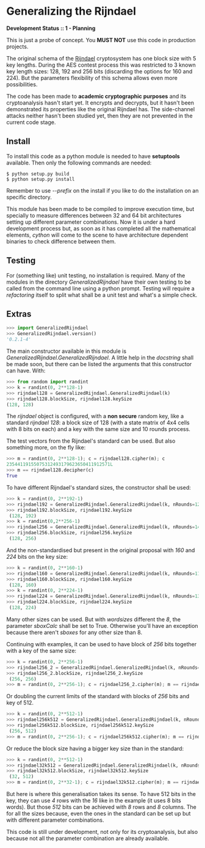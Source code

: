 Generalizing the Rijndael
=========================

**Development Status :: 1 - Planning**

This is just a probe of concept. You **MUST NOT** use this code in production projects.

The original schema of the [Rijndael](http://en.wikipedia.org/wiki/Advanced_Encryption_Standard) cryptosystem has one block size with 5 key lengths. During the AES contest process this was restricted to 3 known key length sizes: 128, 192 and 256 bits (discarding the options for 160 and 224). But the parameters flexibility of this schema allows even more possibilities.

The code has been made to **academic cryptographic purposes** and its cryptoanalysis hasn't start yet. It encrypts and decrypts, but it hasn't been demonstrated its properties like the original Rijndael has. The side-channel attacks neither hasn't been studied yet, then they are not prevented in the current code stage.

Install
-------

To install this code as a python module is needed to have **setuptools** available. Then only the following commands are needed:

```
$ python setup.py build
$ python setup.py install
```

Remember to use *--prefix* on the install if you like to do the installation on an specific directory.

This module has been made to be compiled to improve execution time, but specially to measure differences between 32 and 64 bit architectures setting up different parameter combinations. Now it is under a hard development process but, as soon as it has completed all the mathematical elements, *cython* will come to the scene to have architecture dependent binaries to check difference between them.

Testing
-------

For (something like) unit testing, no installation is required. Many of the modules in the directory *GeneralizedRijndael* have their own testing to be called from the command line using a python prompt. Testing will require a *refactoring* itself to split what shall be a unit test and what's a simple 
check.

Extras
------

```python
>>> import GeneralizedRijndael
>>> GeneralizedRijndael.version()
'0.2.1-4'
```

The main constructor available in this module is *GeneralizedRijndael.GeneralizedRijndael*. A little help in the *docstring* shall be made soon, but there can be listed the arguments that this constructor can have. With:

```python
>>> from random import randint
>>> k = randint(0, 2**128-1)
>>> rijndael128 = GeneralizedRijndael.GeneralizedRijndael(k)
>>> rijndael128.blockSize, rijndael128.keySize
(128, 128)
```

The *rijndael* object is configured, with a **non secure** random key, like a standard *rijndael 128*: a block size of 128 (with a state matrix of 4x4 cells with 8 bits on each) and a key with the same size and 10 rounds process.

The test vectors from the Rijndael's standard can be used. But also something more, on the fly like:

```python
>>> m = randint(0, 2**128-1); c = rijndael128.cipher(m); c
23544119155075312493179623650411912571L
>>> m == rijndael128.decipher(c)
True
```
To have different Rijndael's standard sizes, the constructor shall be used:

```python
>>> k = randint(0, 2**192-1)
>>> rijndael192 = GeneralizedRijndael.GeneralizedRijndael(k, nRounds=12, nKeyWords=6)
>>> rijndael192.blockSize, rijndael192.keySize
 (128, 192)
>>> k = randint(0,2**256-1)
>>> rijndael256 = GeneralizedRijndael.GeneralizedRijndael(k, nRounds=14, nKeyWords=8)
>>> rijndael256.blockSize, rijndael256.keySize
 (128, 256)
```

And the non-standardised but present in the original proposal with *160* and 
*224* bits on the key size:

```python
>>> k = randint(0, 2**160-1)
>>> rijndael160 = GeneralizedRijndael.GeneralizedRijndael(k, nRounds=11, nKeyWords=5)
>>> rijndael160.blockSize, rijndael160.keySize
 (128, 160)
>>> k = randint(0, 2**224-1)
>>> rijndael224 = GeneralizedRijndael.GeneralizedRijndael(k, nRounds=13, nKeyWords=7)
>>> rijndael224.blockSize, rijndael224.keySize
 (128, 224)
```

Many other sizes can be used. But with *wordsizes* different the *8*, the parameter *sboxCalc* shall be set to True. Otherwise you'll have an exception because there aren't *sboxes* for any other size than 8.

Continuing with examples, it can be used to have block of *256* bits together with a key of the same size:

```python
>>> k = randint(0, 2**256-1)
>>> rijndael256_2 = GeneralizedRijndael.GeneralizedRijndael(k, nRounds=14, nKeyWords=8, nColumns=8)
>>> rijndael256_2.blockSize, rijndael256_2.keySize
 (256, 256)
>>> m = randint(0, 2**256-1); c = rijndael256_2.cipher(m); m == rijndael256_2.decipher(c)
```

Or doubling the current limits of the standard with blocks of *256* bits and key of 512.

```python
>>> k = randint(0, 2**512-1)
>>> rijndael256k512 = GeneralizedRijndael.GeneralizedRijndael(k, nRounds=28, nKeyWords=16, nColumns=8)
>>> rijndael256k512.blockSize, rijndael256k512.keySize
 (256, 512)
>>> m = randint(0, 2**256-1); c = rijndael256k512.cipher(m); m == rijndael256k512.decipher(c)
```

Or reduce the block size having a bigger key size than in the standard:

```python
>>> k = randint(0, 2**512-1)
>>> rijndael32k512 = GeneralizedRijndael.GeneralizedRijndael(k, nRounds=28, nKeyWords=32, nColumns=2, nRows=2)
>>> rijndael32k512.blockSize, rijndael32k512.keySize
 (32, 512)
>>> m = randint(0, 2**32-1); c = rijndael32k512.cipher(m); m == rijndael32k512.decipher(c)
```

But here is where this generalisation takes its sense. To have 512 bits in the key, they can use *4* rows with the *16* like in the example (it uses 8 bits words). But those *512* bits can be achieved with *8* rows and *8* columns. The for all the sizes because, even the ones in the standard can be set up but with different parameter combinations.

This code is still under development, not only for its cryptoanalysis, but also because not all the parameter combination are already available.

